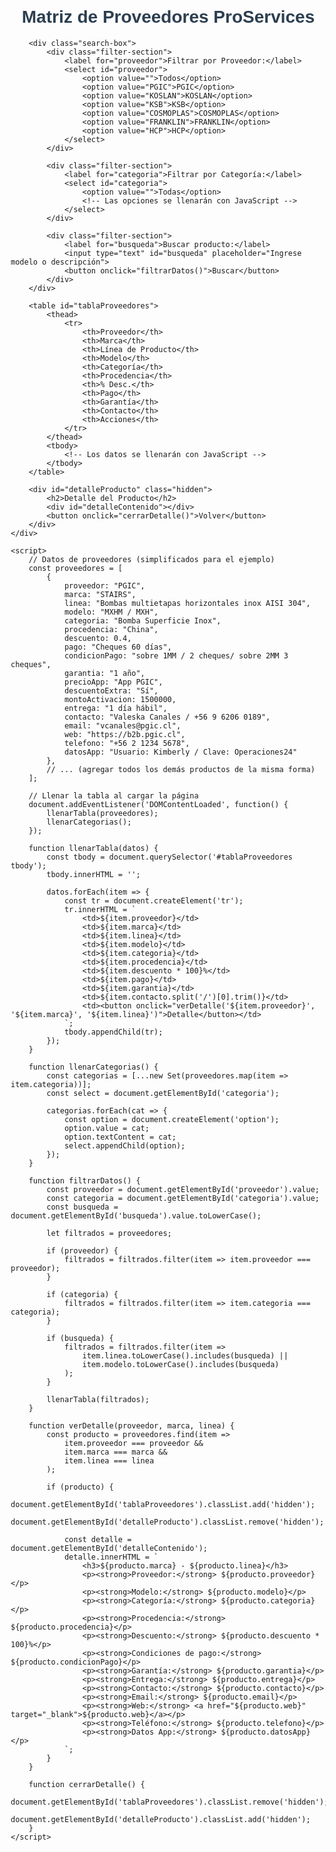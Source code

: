 <!DOCTYPE html>
<html lang="es">
<head>
    <meta charset="UTF-8">
    <meta name="viewport" content="width=device-width, initial-scale=1.0">
    <title>Matriz de Proveedores ProServices</title>
    <style>
        body {
            font-family: Arial, sans-serif;
            margin: 20px;
        }
        .container {
            max-width: 1200px;
            margin: 0 auto;
        }
        h1 {
            color: #2c3e50;
            text-align: center;
        }
        .search-box {
            margin: 20px 0;
            padding: 15px;
            background: #f8f9fa;
            border-radius: 5px;
        }
        table {
            width: 100%;
            border-collapse: collapse;
            margin-top: 20px;
        }
        th, td {
            border: 1px solid #ddd;
            padding: 8px;
            text-align: left;
        }
        th {
            background-color: #3498db;
            color: white;
        }
        tr:nth-child(even) {
            background-color: #f2f2f2;
        }
        .filter-section {
            margin-bottom: 15px;
        }
        .hidden {
            display: none;
        }
    </style>
</head>
<body>
    <div class="container">
        <h1>Matriz de Proveedores ProServices</h1>
        
        <div class="search-box">
            <div class="filter-section">
                <label for="proveedor">Filtrar por Proveedor:</label>
                <select id="proveedor">
                    <option value="">Todos</option>
                    <option value="PGIC">PGIC</option>
                    <option value="KOSLAN">KOSLAN</option>
                    <option value="KSB">KSB</option>
                    <option value="COSMOPLAS">COSMOPLAS</option>
                    <option value="FRANKLIN">FRANKLIN</option>
                    <option value="HCP">HCP</option>
                </select>
            </div>
            
            <div class="filter-section">
                <label for="categoria">Filtrar por Categoría:</label>
                <select id="categoria">
                    <option value="">Todas</option>
                    <!-- Las opciones se llenarán con JavaScript -->
                </select>
            </div>
            
            <div class="filter-section">
                <label for="busqueda">Buscar producto:</label>
                <input type="text" id="busqueda" placeholder="Ingrese modelo o descripción">
                <button onclick="filtrarDatos()">Buscar</button>
            </div>
        </div>
        
        <table id="tablaProveedores">
            <thead>
                <tr>
                    <th>Proveedor</th>
                    <th>Marca</th>
                    <th>Línea de Producto</th>
                    <th>Modelo</th>
                    <th>Categoría</th>
                    <th>Procedencia</th>
                    <th>% Desc.</th>
                    <th>Pago</th>
                    <th>Garantía</th>
                    <th>Contacto</th>
                    <th>Acciones</th>
                </tr>
            </thead>
            <tbody>
                <!-- Los datos se llenarán con JavaScript -->
            </tbody>
        </table>
        
        <div id="detalleProducto" class="hidden">
            <h2>Detalle del Producto</h2>
            <div id="detalleContenido"></div>
            <button onclick="cerrarDetalle()">Volver</button>
        </div>
    </div>

    <script>
        // Datos de proveedores (simplificados para el ejemplo)
        const proveedores = [
            {
                proveedor: "PGIC",
                marca: "STAIRS",
                linea: "Bombas multietapas horizontales inox AISI 304",
                modelo: "MXHM / MXH",
                categoria: "Bomba Superficie Inox",
                procedencia: "China",
                descuento: 0.4,
                pago: "Cheques 60 días",
                condicionPago: "sobre 1MM / 2 cheques/ sobre 2MM 3 cheques",
                garantia: "1 año",
                precioApp: "App PGIC",
                descuentoExtra: "Sí",
                montoActivacion: 1500000,
                entrega: "1 día hábil",
                contacto: "Valeska Canales / +56 9 6206 0189",
                email: "vcanales@pgic.cl",
                web: "https://b2b.pgic.cl",
                telefono: "+56 2 1234 5678",
                datosApp: "Usuario: Kimberly / Clave: Operaciones24"
            },
            // ... (agregar todos los demás productos de la misma forma)
        ];

        // Llenar la tabla al cargar la página
        document.addEventListener('DOMContentLoaded', function() {
            llenarTabla(proveedores);
            llenarCategorias();
        });

        function llenarTabla(datos) {
            const tbody = document.querySelector('#tablaProveedores tbody');
            tbody.innerHTML = '';
            
            datos.forEach(item => {
                const tr = document.createElement('tr');
                tr.innerHTML = `
                    <td>${item.proveedor}</td>
                    <td>${item.marca}</td>
                    <td>${item.linea}</td>
                    <td>${item.modelo}</td>
                    <td>${item.categoria}</td>
                    <td>${item.procedencia}</td>
                    <td>${item.descuento * 100}%</td>
                    <td>${item.pago}</td>
                    <td>${item.garantia}</td>
                    <td>${item.contacto.split('/')[0].trim()}</td>
                    <td><button onclick="verDetalle('${item.proveedor}', '${item.marca}', '${item.linea}')">Detalle</button></td>
                `;
                tbody.appendChild(tr);
            });
        }

        function llenarCategorias() {
            const categorias = [...new Set(proveedores.map(item => item.categoria))];
            const select = document.getElementById('categoria');
            
            categorias.forEach(cat => {
                const option = document.createElement('option');
                option.value = cat;
                option.textContent = cat;
                select.appendChild(option);
            });
        }

        function filtrarDatos() {
            const proveedor = document.getElementById('proveedor').value;
            const categoria = document.getElementById('categoria').value;
            const busqueda = document.getElementById('busqueda').value.toLowerCase();
            
            let filtrados = proveedores;
            
            if (proveedor) {
                filtrados = filtrados.filter(item => item.proveedor === proveedor);
            }
            
            if (categoria) {
                filtrados = filtrados.filter(item => item.categoria === categoria);
            }
            
            if (busqueda) {
                filtrados = filtrados.filter(item => 
                    item.linea.toLowerCase().includes(busqueda) || 
                    item.modelo.toLowerCase().includes(busqueda)
                );
            }
            
            llenarTabla(filtrados);
        }

        function verDetalle(proveedor, marca, linea) {
            const producto = proveedores.find(item => 
                item.proveedor === proveedor && 
                item.marca === marca && 
                item.linea === linea
            );
            
            if (producto) {
                document.getElementById('tablaProveedores').classList.add('hidden');
                document.getElementById('detalleProducto').classList.remove('hidden');
                
                const detalle = document.getElementById('detalleContenido');
                detalle.innerHTML = `
                    <h3>${producto.marca} - ${producto.linea}</h3>
                    <p><strong>Proveedor:</strong> ${producto.proveedor}</p>
                    <p><strong>Modelo:</strong> ${producto.modelo}</p>
                    <p><strong>Categoría:</strong> ${producto.categoria}</p>
                    <p><strong>Procedencia:</strong> ${producto.procedencia}</p>
                    <p><strong>Descuento:</strong> ${producto.descuento * 100}%</p>
                    <p><strong>Condiciones de pago:</strong> ${producto.condicionPago}</p>
                    <p><strong>Garantía:</strong> ${producto.garantia}</p>
                    <p><strong>Entrega:</strong> ${producto.entrega}</p>
                    <p><strong>Contacto:</strong> ${producto.contacto}</p>
                    <p><strong>Email:</strong> ${producto.email}</p>
                    <p><strong>Web:</strong> <a href="${producto.web}" target="_blank">${producto.web}</a></p>
                    <p><strong>Teléfono:</strong> ${producto.telefono}</p>
                    <p><strong>Datos App:</strong> ${producto.datosApp}</p>
                `;
            }
        }

        function cerrarDetalle() {
            document.getElementById('tablaProveedores').classList.remove('hidden');
            document.getElementById('detalleProducto').classList.add('hidden');
        }
    </script>
</body>
</html>
